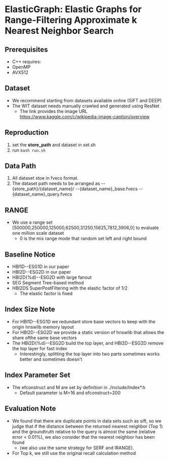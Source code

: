# ElasticGraph: Elastic Graphs for Range-Filtering Approximate k Nearest Neighbor Search

## Prerequisites
* C++ requires:
* OpenMP
* AVX512

## Dataset
* We recommend starting from datasets available online (SIFT and DEEP)
* The WIT dataset needs manually crawled and generated using ResNet
  * The link provides the image URL https://www.kaggle.com/c/wikipedia-image-caption/overview

## Reproduction
1. set the **store_path** and dataset in set.sh
2. run ```bash run.sh```

## Data Path
1. All dataset stoe in fvecs format.
2. The dataset path needs to be arranged as
--{store_path}/{dataset_name}/
   --{dataset_name}_base.fvecs
   --{dataset_name}_query.fvecs

## RANGE
* We use a range set [500000,250000,125000,62500,31250,15625,7812,3906,0] to evaluate one million scale dataset
  * 0 is the mix range mode that random set left and right bound

## Baseline Notice
* HBI1D--ESG1D in our paper
* HBI2D--ESG2D in our paper
* HBI2D{%d}--ESG2D with large fanout
* SEG  Segment Tree-based method
* HBI2DS SuperPostFiltering with the elastic factor of 1/2
  * The elastic factor is fixed

## Index Size Note
* For HBI1D--ESG1D we redundant store base vectors to keep with the origin hnswlib memory layout
* For HBI2D--ESG2D we provide a static version of hnswlib that allows the share ofthe  same base vectors 
* The HBI2D{%d}--ESG2D build the top layer, and HBI2D--ESG2D remove the top layer for fast index
    * Interestingly, splitting the top layer into two parts sometimes works better and sometimes doesn't
## Index Parameter Set
* The efconstruct and M are set by definition in ./include/Index*.h
  * Default parameter is M=16 and efconstruct=200

## Evaluation Note
* We found that there are duplicate points in data sets such as sift, so we judge that if the distance between the returned nearest neighbor (Top 1) and the groundtruth relative to the query is almost the same (relative error < 0.01%), we also consider that the nearest neighbor has been found
  * (we also use the same strategy for SERF and IRANGE).
* For Top k, we still use the original recall calculation method


